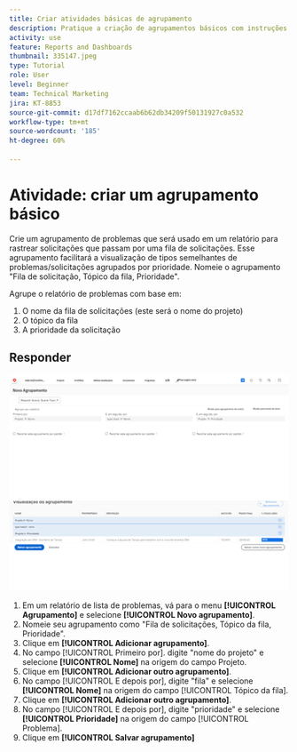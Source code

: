 ```yaml
---
title: Criar atividades básicas de agrupamento
description: Pratique a criação de agrupamentos básicos com instruções passo a passo.
activity: use
feature: Reports and Dashboards
thumbnail: 335147.jpeg
type: Tutorial
role: User
level: Beginner
team: Technical Marketing
jira: KT-8853
source-git-commit: d17df7162ccaab6b62db34209f50131927c0a532
workflow-type: tm+mt
source-wordcount: '185'
ht-degree: 60%

---
```



# Atividade: criar um agrupamento básico

Crie um agrupamento de problemas que será usado em um relatório para rastrear solicitações que passam por uma fila de solicitações. Esse agrupamento facilitará a visualização de tipos semelhantes de problemas/solicitações agrupados por prioridade. Nomeie o agrupamento &quot;Fila de solicitação, Tópico da fila, Prioridade&quot;.

Agrupe o relatório de problemas com base em:

1. O nome da fila de solicitações (este será o nome do projeto)
1. O tópico da fila
1. A prioridade da solicitação

## Responder

![Uma imagem da tela para criar um novo agrupamento](assets/grouping-exercise.png)

1. Em um relatório de lista de problemas, vá para o menu **[!UICONTROL Agrupamento]** e selecione **[!UICONTROL Novo agrupamento]**.
1. Nomeie seu agrupamento como &quot;Fila de solicitações, Tópico da fila, Prioridade&quot;.
1. Clique em **[!UICONTROL Adicionar agrupamento]**.
1. No campo [!UICONTROL Primeiro por]. digite &quot;nome do projeto&quot; e selecione **[!UICONTROL Nome]** na origem do campo Projeto.
1. Clique em **[!UICONTROL Adicionar outro agrupamento]**.
1. No campo [!UICONTROL E depois por], digite &quot;fila&quot; e selecione **[!UICONTROL Nome]** na origem do campo [!UICONTROL Tópico da fila].
1. Clique em **[!UICONTROL Adicionar outro agrupamento]**.
1. No campo [!UICONTROL E depois por], digite &quot;prioridade&quot; e selecione **[!UICONTROL Prioridade]** na origem do campo [!UICONTROL Problema].
1. Clique em **[!UICONTROL Salvar agrupamento]**
